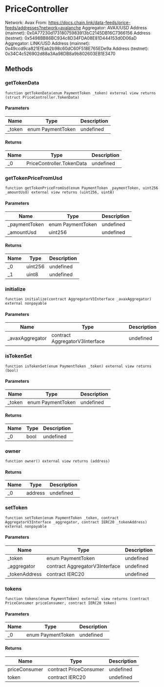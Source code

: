 # PriceController





Network: Avax From: https://docs.chain.link/data-feeds/price-feeds/addresses?network=avalanche Aggregator: AVAX/USD      Address (mainnet): 0x0A77230d17318075983913bC2145DB16C7366156      Address (testnet): 0x5498BB86BC934c8D34FDA08E81D444153d0D06aD Aggregator: LINK/USD      Address (mainnet): 0x49ccd9ca821EfEab2b98c60dC60F518E765EDe9a      Address (testnet): 0x34C4c526902d88a3Aa98DB8a9b802603EB1E3470



## Methods

### getTokenData

```solidity
function getTokenData(enum PaymentToken _token) external view returns (struct PriceController.TokenData)
```





#### Parameters

| Name | Type | Description |
|---|---|---|
| _token | enum PaymentToken | undefined |

#### Returns

| Name | Type | Description |
|---|---|---|
| _0 | PriceController.TokenData | undefined |

### getTokenPriceFromUsd

```solidity
function getTokenPriceFromUsd(enum PaymentToken _paymentToken, uint256 _amountUsd) external view returns (uint256, uint8)
```





#### Parameters

| Name | Type | Description |
|---|---|---|
| _paymentToken | enum PaymentToken | undefined |
| _amountUsd | uint256 | undefined |

#### Returns

| Name | Type | Description |
|---|---|---|
| _0 | uint256 | undefined |
| _1 | uint8 | undefined |

### initialize

```solidity
function initialize(contract AggregatorV3Interface _avaxAggregator) external nonpayable
```





#### Parameters

| Name | Type | Description |
|---|---|---|
| _avaxAggregator | contract AggregatorV3Interface | undefined |

### isTokenSet

```solidity
function isTokenSet(enum PaymentToken _token) external view returns (bool)
```





#### Parameters

| Name | Type | Description |
|---|---|---|
| _token | enum PaymentToken | undefined |

#### Returns

| Name | Type | Description |
|---|---|---|
| _0 | bool | undefined |

### owner

```solidity
function owner() external view returns (address)
```






#### Returns

| Name | Type | Description |
|---|---|---|
| _0 | address | undefined |

### setToken

```solidity
function setToken(enum PaymentToken _token, contract AggregatorV3Interface _aggregator, contract IERC20 _tokenAddress) external nonpayable
```





#### Parameters

| Name | Type | Description |
|---|---|---|
| _token | enum PaymentToken | undefined |
| _aggregator | contract AggregatorV3Interface | undefined |
| _tokenAddress | contract IERC20 | undefined |

### tokens

```solidity
function tokens(enum PaymentToken) external view returns (contract PriceConsumer priceConsumer, contract IERC20 token)
```





#### Parameters

| Name | Type | Description |
|---|---|---|
| _0 | enum PaymentToken | undefined |

#### Returns

| Name | Type | Description |
|---|---|---|
| priceConsumer | contract PriceConsumer | undefined |
| token | contract IERC20 | undefined |




